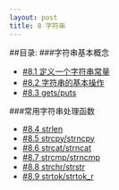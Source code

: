 ```yaml
---
layout: post
title: 8 字符串
---
```

##目录:
###字符串基本概念
<ul>
<li> <a href="/post/08/8.1.html">#8.1 定义一个字符串常量</a> </li>
<li> <a href="/post/08/8.2.html">#8.2 字符串的基本操作</a> </li>
<li> <a href="/post/08/8.3.html">#8.3 gets/puts</a> </li>
</ul>
###常用字符串处理函数
<ul>
<li> <a href="/post/08/8.4.html">#8.4 strlen</a> </li>
<li> <a href="/post/08/8.5.html">#8.5 strcpy/strncpy</a> </li>
<li> <a href="/post/08/8.6.html">#8.6 strcat/strncat</a> </li>
<li> <a href="/post/08/8.7.html">#8.7 strcmp/strncmp</a> </li>
<li> <a href="/post/08/8.8.html">#8.8 strchr/strstr</a> </li>
<li> <a href="/post/08/8.9.html">#8.9 strtok/strtok_r</a> </li>
</ul>
